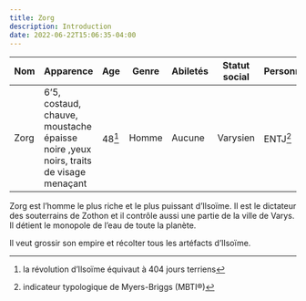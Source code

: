 ```yaml
---
title: Zorg
description: Introduction
date: 2022-06-22T15:06:35-04:00
---
```


| Nom | Apparence | Age | Genre | Abiletés | Statut social | Personnalité |
| --- | --- | --- | --- | --- | --- | --- |
| Zorg | 6’5, costaud, chauve, moustache épaisse noire ,yeux noirs, traits de visage menaçant | 48[^planet] | Homme | Aucune | Varysien | ENTJ[^personality] |

Zorg est l’homme le plus riche et le plus puissant d’Ilsoïme. Il est le dictateur des souterrains de Zothon et il contrôle aussi une partie de la ville de Varys. Il détient le monopole de l’eau de toute la planète.

Il veut grossir son empire et récolter tous les artéfacts d’Ilsoïme.

[^planet]: la révolution d’Ilsoïme équivaut à 404 jours terriens
[^personality]: indicateur typologique de Myers-Briggs (MBTI®)
